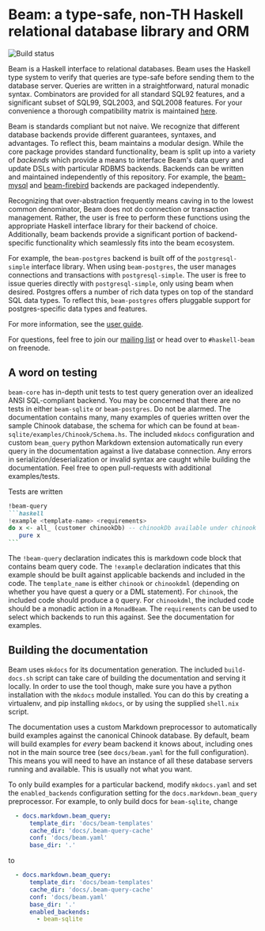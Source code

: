 # Beam: a type-safe, non-TH Haskell relational database library and ORM

![Build status](https://api.travis-ci.org/tathougies/beam.svg?branch=master)

Beam is a Haskell interface to relational databases. Beam uses the Haskell type
system to verify that queries are type-safe before sending them to the database
server. Queries are written in a straightforward, natural monadic syntax.
Combinators are provided for all standard SQL92 features, and a significant
subset of SQL99, SQL2003, and SQL2008 features. For your convenience a thorough
compatibility matrix is
maintained [here](http://tathougies.github.io/beam/about/compatibility/).

Beam is standards compliant but not naive. We recognize that different database
backends provide different guarantees, syntaxes, and advantages. To reflect
this, beam maintains a modular design. While the core package provides standard
functionality, beam is split up into a variety of *backends* which provide a
means to interface Beam's data query and update DSLs with particular RDBMS
backends. Backends can be written and maintained independently of this
repository. For example,
the [beam-mysql](https://github.com/tathougies/beam-mysql)
and [beam-firebird](https://github.com/gibranrosa/beam-firebird) backends are
packaged independently.

Recognizing that over-abstraction frequently means caving in to the
lowest common denominator, Beam does not do connection or transaction
management. Rather, the user is free to perform these functions using the
appropriate Haskell interface library for their backend of choice. Additionally,
beam backends provide a significant portion of backend-specific functionality
which seamlessly fits into the beam ecosystem.

For example, the `beam-postgres` backend is built off of the `postgresql-simple`
interface library. When using `beam-postgres`, the user manages connections and
transactions with `postgresql-simple`. The user is free to issue queries
directly with `postgresql-simple`, only using beam when desired. Postgres offers
a number of rich data types on top of the standard SQL data types. To reflect
this, `beam-postgres` offers pluggable support for postgres-specific data types
and features.

For more information, see the [user guide](https://tathougies.github.io/beam).

For questions, feel free to join
our [mailing list](https://groups.google.com/forum/#!forum/beam-discussion) or
head over to `#haskell-beam` on freenode.

## A word on testing

`beam-core` has in-depth unit tests to test query generation over an idealized
ANSI SQL-compliant backend. You may be concerned that there are no tests in
either `beam-sqlite` or `beam-postgres`. Do not be alarmed. The documentation
contains many, many examples of queries written over the sample Chinook
database, the schema for which can be found at
`beam-sqlite/examples/Chinook/Schema.hs`. The included `mkdocs` configuration
and custom `beam_query` python Markdown extension automatically run every query
in the documentation against a live database connection. Any errors in
serializion/deserialization or invalid syntax are caught while building the
documentation. Feel free to open pull-requests with additional examples/tests.

Tests are written

~~~markdown
!beam-query
```haskell
!example <template-name> <requirements>
do x <- all_ (customer chinookDb) -- chinookDb available under chinook and chinookdml examples
   pure x
```
~~~

The `!beam-query` declaration indicates this is markdown code block that
contains beam query code. The `!example` declaration indicates that this example
should be built against applicable backends and included in the code. The
`template_name` is either `chinook` or `chinookdml` (depending on whether you
have quest a query or a DML statement). For `chinook`, the included code should
produce a `Q` query. For `chinookdml`, the included code should be a monadic
action in a `MonadBeam`. The `requirements` can be used to select which backends
to run this against. See the documentation for examples.

## Building the documentation

Beam uses `mkdocs` for its documentation generation. The included
`build-docs.sh` script can take care of building the documentation and serving
it locally. In order to use the tool though, make sure you have a python
installation with the `mkdocs` module installed. You can do this by creating a
virtualenv, and pip installing `mkdocs`, or by using the supplied `shell.nix`
script.

The documentation uses a custom Markdown preprocessor to automatically build
examples against the canonical Chinook database. By default, beam will build
examples for *every* beam backend it knows about, including ones not in the main
source tree (see `docs/beam.yaml` for the full configuration). This means you
will need to have an instance of all these database servers running and
available. This is usually not what you want.

To only build examples for a particular backend, modify `mkdocs.yaml` and set
the `enabled_backends` configuration setting for the `docs.markdown.beam_query`
preprocessor. For example, to only build docs for `beam-sqlite`, change

```yaml
  - docs.markdown.beam_query:
      template_dir: 'docs/beam-templates'
      cache_dir: 'docs/.beam-query-cache'
      conf: 'docs/beam.yaml'
      base_dir: '.'
```

to

```yaml
  - docs.markdown.beam_query:
      template_dir: 'docs/beam-templates'
      cache_dir: 'docs/.beam-query-cache'
      conf: 'docs/beam.yaml'
      base_dir: '.'
      enabled_backends:
        - beam-sqlite
```
